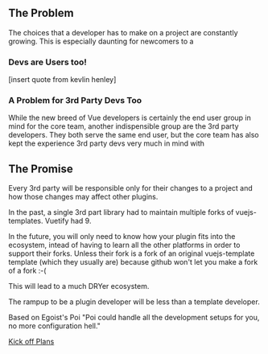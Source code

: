## The Problem

The choices that a developer has to make on a project are constantly growing. This is especially daunting for newcomers to a 

### Devs are Users too!

[insert quote from kevlin henley]

### A Problem for 3rd Party Devs Too

While the new breed of Vue developers is certainly the end user group in mind for the core team, another indispensible group are the 3rd party developers. They both serve the same end user, but the core team has also kept the experience 3rd party devs very much in mind with

## The Promise

Every 3rd party will be responsible only for their changes to a project and how those changes may affect other plugins.

In the past, a single 3rd part library had to maintain multiple forks of vuejs-templates. Vuetify had 9.

In the future, you will only need to know how your plugin fits into the ecosystem, intead of having to learn all the other platforms in order to support their forks. Unless their fork is a fork of an original vuejs-template template (which they usually are) because github won't let you make a fork of a fork :-(

This will lead to a much DRYer ecosystem.

The rampup to be a plugin developer will be less than a template developer.

Based on Egoist's Poi
"Poi could handle all the development setups for you, no more configuration hell."

[Kick off Plans](https://github.com/vuejs/vue-cli/issues/589)
